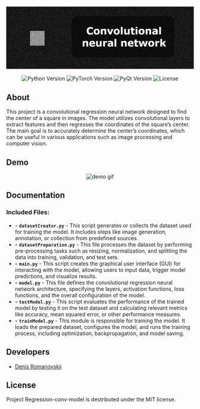 <p align="center">
      <img src="https://github.com/denisromanovskii/Regression-conv-model/blob/main/conv_back.png" width="726">
</p>

<p align="center">
   <img src="https://img.shields.io/badge/Language-Python_3.12-blue" alt="Python Version">
   <img src="https://img.shields.io/badge/Library-PyTorch_2.6.0-orange" alt="PyTorch Version">
   <img src="https://img.shields.io/badge/GUI-PyQt6-red" alt="PyQt Version">
   <img src="https://img.shields.io/badge/License-MIT-green" alt="License">
</p>

## About

This project is a convolutional regression neural network designed to find the center of a square in images. The model utilizes convolutional layers to extract features and then regresses the coordinates of the square’s center. The main goal is to accurately determine the center’s coordinates, which can be useful in various applications such as image processing and computer vision.

## Demo

<p align="center">
      <img src="" alt="demo gif" height="300px">
</p>

## Documentation

### Included Files:

- **-** **`datasetCreator.py`** - This script generates or collects the dataset used for training the model. It includes steps like image generation, annotation, or collection from predefined sources.
- **-** **`datasetPreparation.py`** - This file processes the dataset by performing pre-processing tasks such as resizing, normalization, and splitting the data into training, validation, and test sets.
- **-** **`main.py`** - This script creates the graphical user interface (GUI) for interacting with the model, allowing users to input data, trigger model predictions, and visualize results.
- **-** **`model.py`** - This file defines the convolutional regression neural network architecture, specifying the layers, activation functions, loss functions, and the overall configuration of the model.
- **-** **`testModel.py`** - This script evaluates the performance of the trained model by testing it on the test dataset and calculating relevant metrics like accuracy, mean squared error, or other performance measures.
- **-** **`trainModel.py`** - This module is responsible for training the model. It loads the prepared dataset, configures the model, and runs the training process, including optimization, backpropagation, and model saving.

## Developers

- [Denis Romanovskii](https://github.com/denisromanovskii)

## License
Project Regression-conv-model is destributed under the MIT license.
